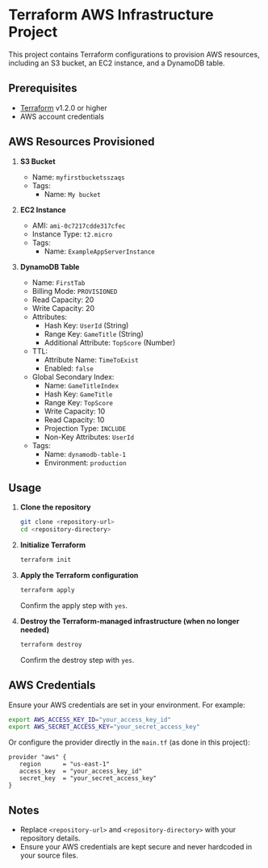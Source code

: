 # Terraform AWS Infrastructure Project

This project contains Terraform configurations to provision AWS resources, including an S3 bucket, an EC2 instance, and a DynamoDB table.

## Prerequisites

- [Terraform](https://www.terraform.io/downloads.html) v1.2.0 or higher
- AWS account credentials

## AWS Resources Provisioned

1. **S3 Bucket**
   - Name: `myfirstbucketsszaqs`
   - Tags:
     - Name: `My bucket`

2. **EC2 Instance**
   - AMI: `ami-0c7217cdde317cfec`
   - Instance Type: `t2.micro`
   - Tags:
     - Name: `ExampleAppServerInstance`

3. **DynamoDB Table**
   - Name: `FirstTab`
   - Billing Mode: `PROVISIONED`
   - Read Capacity: 20
   - Write Capacity: 20
   - Attributes:
     - Hash Key: `UserId` (String)
     - Range Key: `GameTitle` (String)
     - Additional Attribute: `TopScore` (Number)
   - TTL:
     - Attribute Name: `TimeToExist`
     - Enabled: `false`
   - Global Secondary Index:
     - Name: `GameTitleIndex`
     - Hash Key: `GameTitle`
     - Range Key: `TopScore`
     - Write Capacity: 10
     - Read Capacity: 10
     - Projection Type: `INCLUDE`
     - Non-Key Attributes: `UserId`
   - Tags:
     - Name: `dynamodb-table-1`
     - Environment: `production`

## Usage

1. **Clone the repository**

   ```sh
   git clone <repository-url>
   cd <repository-directory>
   ```

2. **Initialize Terraform**

   ```sh
   terraform init
   ```

3. **Apply the Terraform configuration**

   ```sh
   terraform apply
   ```

   Confirm the apply step with `yes`.

4. **Destroy the Terraform-managed infrastructure (when no longer needed)**

   ```sh
   terraform destroy
   ```

   Confirm the destroy step with `yes`.

## AWS Credentials

Ensure your AWS credentials are set in your environment. For example:

```sh
export AWS_ACCESS_KEY_ID="your_access_key_id"
export AWS_SECRET_ACCESS_KEY="your_secret_access_key"
```

Or configure the provider directly in the `main.tf` (as done in this project):

```hcl
provider "aws" {
   region      = "us-east-1"
   access_key  = "your_access_key_id"
   secret_key  = "your_secret_access_key"
}
```

## Notes

- Replace `<repository-url>` and `<repository-directory>` with your repository details.
- Ensure your AWS credentials are kept secure and never hardcoded in your source files.

